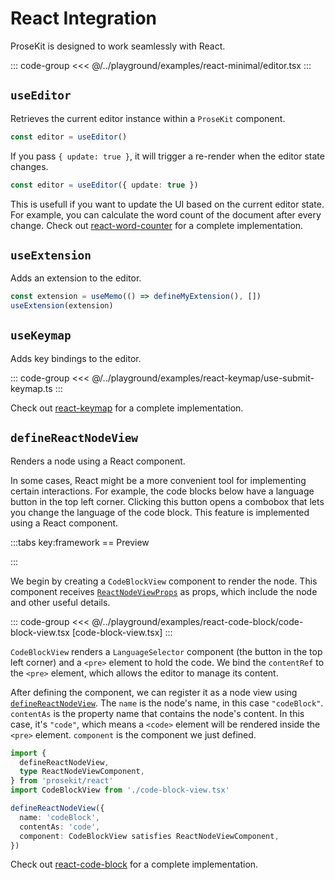 # React Integration

ProseKit is designed to work seamlessly with React.

::: code-group
<<< @/../playground/examples/react-minimal/editor.tsx
:::

## `useEditor`

Retrieves the current editor instance within a `ProseKit` component.

```ts
const editor = useEditor()
```

If you pass `{ update: true }`, it will trigger a re-render when the editor state changes.

```ts
const editor = useEditor({ update: true })
```

This is usefull if you want to update the UI based on the current editor state.
For example, you can calculate the word count of the document after every
change. Check out [react-word-counter](/examples/react-word-counter) for a
complete implementation.

## `useExtension`

Adds an extension to the editor.

```ts
const extension = useMemo(() => defineMyExtension(), [])
useExtension(extension)
```

## `useKeymap`

Adds key bindings to the editor.

::: code-group
<<< @/../playground/examples/react-keymap/use-submit-keymap.ts
:::

Check out [react-keymap](/examples/react-keymap) for a complete implementation.

## `defineReactNodeView`

Renders a node using a React component.

In some cases, React might be a more convenient tool for implementing certain interactions. For example, the code blocks below have a language button in the top left corner. Clicking this button opens a combobox that lets you change the language of the code block. This feature is implemented using a React component.

<script setup>
import App from '../../components/vue-code-block/editor.vue'
</script>

:::tabs key:framework
== Preview

<ClientOnly><App/></ClientOnly>
:::

We begin by creating a `CodeBlockView` component to render the node. This component receives [`ReactNodeViewProps`](/references/react/#reactnodeviewoptions) as props, which include the node and other useful details.

::: code-group
<<< @/../playground/examples/react-code-block/code-block-view.tsx [code-block-view.tsx]
:::

`CodeBlockView` renders a `LanguageSelector` component (the button in the top left corner) and a `<pre>` element to hold the code. We bind the `contentRef` to the `<pre>` element, which allows the editor to manage its content.

After defining the component, we can register it as a node view using [`defineReactNodeView`](/references/react/#defineReactNodeView). The `name` is the node's name, in this case `"codeBlock"`. `contentAs` is the property name that contains the node's content. In this case, it's `"code"`, which means a `<code>` element will be rendered inside the `<pre>` element. `component` is the component we just defined.

```ts
import {
  defineReactNodeView,
  type ReactNodeViewComponent,
} from 'prosekit/react'
import CodeBlockView from './code-block-view.tsx'

defineReactNodeView({
  name: 'codeBlock',
  contentAs: 'code',
  component: CodeBlockView satisfies ReactNodeViewComponent,
})
```

Check out [react-code-block](/examples/react-code-block) for a complete implementation.
